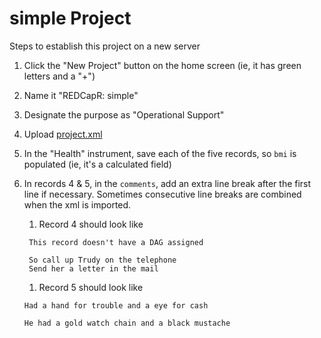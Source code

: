 simple Project
=======

Steps to establish this project on a new server

1. Click the "New Project" button on the home screen
   (ie, it has green letters and a "+")
1. Name it "REDCapR: simple"
1. Designate the purpose as "Operational Support"
1. Upload [project.xml](project.xml)
1. In the "Health" instrument, save each of the five records,
   so `bmi` is populated
   (ie, it's a calculated field)
1. In records 4 & 5, in the `comments`, add an extra line break after the first line if necessary.
   Sometimes consecutive line breaks are combined when the xml is imported.

   1. Record 4 should look like

   ```
    This record doesn't have a DAG assigned

    So call up Trudy on the telephone
    Send her a letter in the mail
   ```

   1. Record 5 should look like

   ```
   Had a hand for trouble and a eye for cash

   He had a gold watch chain and a black mustache
   ```
